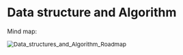 # Data structure and Algorithm

Mind map:

<img src="C:\Users\balaj\Downloads\Data_structures_and_Algorithm_Roadmap.png" alt="Data_structures_and_Algorithm_Roadmap" style="zoom:96%;" />